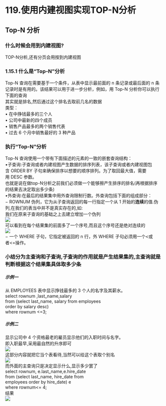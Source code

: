 # 119.使用内建视图实现TOP-N分析

<a name="pjhPa"></a>
## Top-N 分析
<a name="NeBss"></a>
### 什么时候会用到内建视图?
TOP-N分析,还有分页会用按到内建视图
<a name="pJCEq"></a>
### 1.15.1 什么是“Top-N”分析
Top-N 查询在需要基于一个条件，从表中显示最前面的 n 条记录或最后面的 n 条记录时是有用的。该结果可以用于进一步分析，例如，用 Top-N 分析你可以执行下面的查询<br />其实就是排名,然后通过这个排名去取前几名的数据<br />类型：<br />• 在中挣钱最多的三个人<br />• 公司中最新的四个成员<br />• 销售产品最多的两个销售代表<br />• 过去 6 个月中销售最好的 3 种产品
<a name="HaLGQ"></a>
### 执行“Top-N”分析
Top-N 查询使用一个带有下面描述的元素的一致的嵌套查询结构：<br />•子查询:子查询或者内建视图产生数据的排序列表，该子查询或者内建视图包含 ORDER BY 子句来确保排序以想要的顺序排列。为了取回最大值，需要用 DESC 参数。<br />也就是说在做top-N分析之前我们必须做一个能够擦产生排序的排名(再根据排序的结果去决定取出多少条)<br />•外查询:在最后的结果集中用外查询限制行数。外查询包括下面的组成部分：<br />− ROWNUM 伪列，它为从子查询返回的每一行指定一个从 1 开始的**连续**的值.伪列,在我们的表当中并不是真实存在的,如:<br />我们在原来子查询的基础之上去建立增加一个伪列<br />![](http://vipkshttp1.wiz.cn/ks/share/resources/163f0f41-f047-4ea1-82c0-ce8d7aa1476e/3b647b55-514d-4703-9722-ff3572b5bcd3/index_files/0.5356625825677368.png#align=left&display=inline&height=139&originHeight=278&originWidth=1108&status=uploading&width=554)<br />可以看到在每个结果集的前面多了一个序号,而且这个序号还是绝对连续的<br />![](https://cdn.nlark.com/yuque/0/2019/png/349894/1561371229863-d1e502dc-058c-43c7-a511-31c4e9390181.png#align=left&display=inline&height=268&originHeight=536&originWidth=1107&size=0&status=done&width=554)<br />− 一个 WHERE 子句，它指定被返回的 n 行，外 WHERE 子句必须用一个<或<br />者<=操作。
<a name="AtwfS"></a>
### 小结分为主查询和子查询,子查询的作用就是产生结果集的,主查询就是判断根据这个结果集具体取多少条
<a name="LLGQ1"></a>
##### 示例一
从 EMPLOYEES 表中显示挣钱最多的 3 个人的名字及其薪水。<br />select rownum ,last_name,salary<br />from (select last_name, salary from employees<br />order by salary desc)<br />where rownum <=3;
<a name="M9YrQ"></a>
##### 示例二
显示公司中 4 个资格最老的雇员显示他们的入职时间与名字。<br />即入职最早,采用最自然的升序即可<br />![](http://vipkshttp1.wiz.cn/ks/share/resources/163f0f41-f047-4ea1-82c0-ce8d7aa1476e/3b647b55-514d-4703-9722-ff3572b5bcd3/index_files/0.8247130227618549.png#align=left&display=inline&height=51&originHeight=101&originWidth=1107&status=uploading&width=554)<br />这部分内容就把它当个表看待,当然可以给这个表取个别名<br />![](https://cdn.nlark.com/yuque/0/2019/png/349894/1561371229863-20bd2580-9545-4bff-a26e-9154774a2d4d.png#align=left&display=inline&height=44&originHeight=87&originWidth=1106&size=0&status=done&width=553)<br />而外面的主查询只是决定显示什么,显示多少罢了<br />select rownum, e.last_name,e.hire_date<br />from (select last_name, hire_date from<br />employees order by hire_date) e<br />where rownum<= 4;<br />结果<br />![](http://vipkshttp1.wiz.cn/ks/share/resources/163f0f41-f047-4ea1-82c0-ce8d7aa1476e/3b647b55-514d-4703-9722-ff3572b5bcd3/index_files/0.6414129817216885.png#align=left&display=inline&height=146&originHeight=292&originWidth=1108&status=uploading&width=554)
